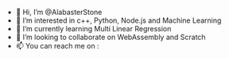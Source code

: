 - 👋 Hi, I’m @AlabasterStone
- 👀 I’m interested in c++, Python, Node.js and Machine Learning
- 🌱 I’m currently learning Multi Linear Regression
- 💞️ I’m looking to collaborate on WebAssembly and Scratch
- 📫 You can reach me on :

<!---
AlabasterStone/AlabasterStone is a ✨ special ✨ repository because its `README.md` (this file) appears on your GitHub profile.
You can click the Preview link to take a look at your changes.
--->
